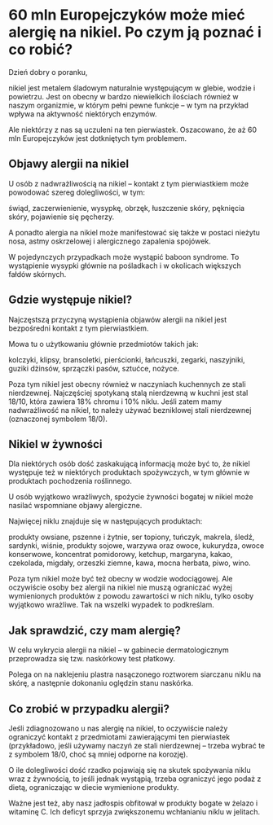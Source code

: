 # 60 mln Europejczyków może mieć alergię na nikiel. Po czym ją poznać i co robić?

Dzień dobry o poranku,

nikiel jest metalem śladowym naturalnie występującym w glebie, wodzie i powietrzu. Jest on obecny w bardzo niewielkich ilościach również w naszym organizmie, w którym pełni pewne funkcje – w tym na przykład wpływa na aktywność niektórych enzymów.

Ale niektórzy z nas są uczuleni na ten pierwiastek. Oszacowano, że aż 60 mln Europejczyków jest dotkniętych tym problemem.

## Objawy alergii na nikiel

U osób z nadwrażliwością na nikiel – kontakt z tym pierwiastkiem może powodować szereg dolegliwości, w tym:

świąd, zaczerwienienie, wysypkę, obrzęk, łuszczenie skóry, pęknięcia skóry, pojawienie się pęcherzy.

A ponadto alergia na nikiel może manifestować się także w postaci nieżytu nosa, astmy oskrzelowej i alergicznego zapalenia spojówek.

W pojedynczych przypadkach może wystąpić baboon syndrome. To wystąpienie wysypki głównie na pośladkach i w okolicach większych fałdów skórnych.

## Gdzie występuje nikiel?

Najczęstszą przyczyną wystąpienia objawów alergii na nikiel jest bezpośredni kontakt z tym pierwiastkiem.

Mowa tu o użytkowaniu głównie przedmiotów takich jak:

kolczyki, klipsy, bransoletki, pierścionki, łańcuszki, zegarki, naszyjniki, guziki dżinsów, sprzączki pasów, sztućce, nożyce.

Poza tym nikiel jest obecny również w naczyniach kuchennych ze stali nierdzewnej. Najczęściej spotykaną stalą nierdzewną w kuchni jest stal 18/10, która zawiera 18% chromu i 10% niklu. Jeśli zatem mamy nadwrażliwość na nikiel, to należy używać bezniklowej stali nierdzewnej (oznaczonej symbolem 18/0).

## Nikiel w żywności

Dla niektórych osób dość zaskakującą informacją może być to, że nikiel występuje też w niektórych produktach spożywczych, w tym głównie w produktach pochodzenia roślinnego.

U osób wyjątkowo wrażliwych, spożycie żywności bogatej w nikiel może nasilać wspomniane objawy alergiczne.

Najwięcej niklu znajduje się w następujących produktach:

produkty owsiane, pszenne i żytnie, ser topiony, tuńczyk, makrela, śledź, sardynki, wiśnie, produkty sojowe, warzywa oraz owoce, kukurydza, owoce konserwowe, koncentrat pomidorowy, ketchup, margaryna, kakao, czekolada, migdały, orzeszki ziemne, kawa, mocna herbata, piwo, wino.

Poza tym nikiel może być też obecny w wodzie wodociągowej. Ale oczywiście osoby bez alergii na nikiel nie muszą ograniczać wyżej wymienionych produktów z powodu zawartości w nich niklu, tylko osoby wyjątkowo wrażliwe. Tak na wszelki wypadek to podkreślam.

## Jak sprawdzić, czy mam alergię?

W celu wykrycia alergii na nikiel – w gabinecie dermatologicznym przeprowadza się tzw. naskórkowy test płatkowy.

Polega on na naklejeniu plastra nasączonego roztworem siarczanu niklu na skórę, a następnie dokonaniu oględzin stanu naskórka.

## Co zrobić w przypadku alergii?

Jeśli zdiagnozowano u nas alergię na nikiel, to oczywiście należy ograniczyć kontakt z przedmiotami zawierającymi ten pierwiastek (przykładowo, jeśli używamy naczyń ze stali nierdzewnej – trzeba wybrać te z symbolem 18/0, choć są mniej odporne na korozję).

O ile dolegliwości dość rzadko pojawiają się na skutek spożywania niklu wraz z żywnością, to jeśli jednak wystąpią, trzeba ograniczyć jego podaż z dietą, ograniczając w diecie wymienione produkty.

Ważne jest też, aby nasz jadłospis obfitował w produkty bogate w żelazo i witaminę C. Ich deficyt sprzyja zwiększonemu wchłanianiu niklu w jelitach.